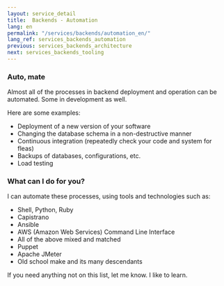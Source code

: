 ```yaml
---
layout: service_detail
title:  Backends - Automation
lang: en
permalink: "/services/backends/automation_en/"
lang_ref: services_backends_automation
previous: services_backends_architecture
next: services_backends_tooling
---
```

### Auto, mate
Almost all of the processes in backend deployment and operation can be automated. Some in development as well.

Here are some examples:
- Deployment of a new version of your software
- Changing the database schema in a non-destructive manner
- Continuous integration (repeatedly check your code and system for fleas)
- Backups of databases, configurations, etc.
- Load testing

### What can I do for you?
I can automate these processes, using tools and technologies such as:
- Shell, Python, Ruby
- Capistrano
- Ansible
- AWS (Amazon Web Services) Command Line Interface
- All of the above mixed and matched
- Puppet
- Apache JMeter
- Old school make and its many descendants

If you need anything not on this list, let me know. I like to learn.

